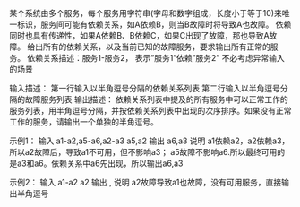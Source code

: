 某个系统由多个服务，每个服务用字符串(字母和数字组成，长度小于等于10)来唯一标识，服务间可能有依赖关系，如A依赖B，则当B故障时将导致A也故障。
依赖同时也具有传递性，如果A依赖B、B依赖C，如果C出现了故障，那也导致A故障。
给出所有的依赖关系，以及当前已知的故障服务，要求输出所有正常的服务。
依赖关系描述：服务1-服务2， 表示”服务1”依赖”服务2”
不必考虑异常输入的场景

输入描述：
第一行输入以半角逗号分隔的依赖关系列表
第二行输入以半角逗号分隔的故障服务列表
输出描述：
依赖关系列表中提及的所有服务中可以正常工作的服务列表，用半角逗号分隔，并按依赖关系列表中出现的次序排序。如果没有正常工作的服务，请输出一个单独的半角逗号。

示例1：
输入
a1-a2,a5-a6,a2-a3
a5,a2
输出
a6,a3
说明
a1依赖a2，a2依赖a3，所以a2故障后，导致a1不可用，但不影响a3；
a5故障不影响a6.所以最终可用的是a3和a6。依赖关系中a6先出现，所以输出a6,a3

示例2：
输入
a1-a2
a2
输出
,
说明
a2故障导致a1也故障，没有可用服务，直接输出半角逗号
